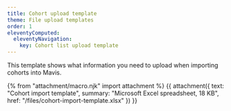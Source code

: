 ```yaml
---
title: Cohort upload template
theme: File upload templates
order: 1
eleventyComputed:
  eleventyNavigation:
    key: Cohort list upload template
---
```


This template shows what information you need to upload when importing cohorts into Mavis. 

{% from "attachment/macro.njk" import attachment %}
{{ attachment({
  text: "Cohort import template",
  summary: "Microsoft Excel spreadsheet, 18 KB",
  href: "/files/cohort-import-template.xlsx"
}) }}
